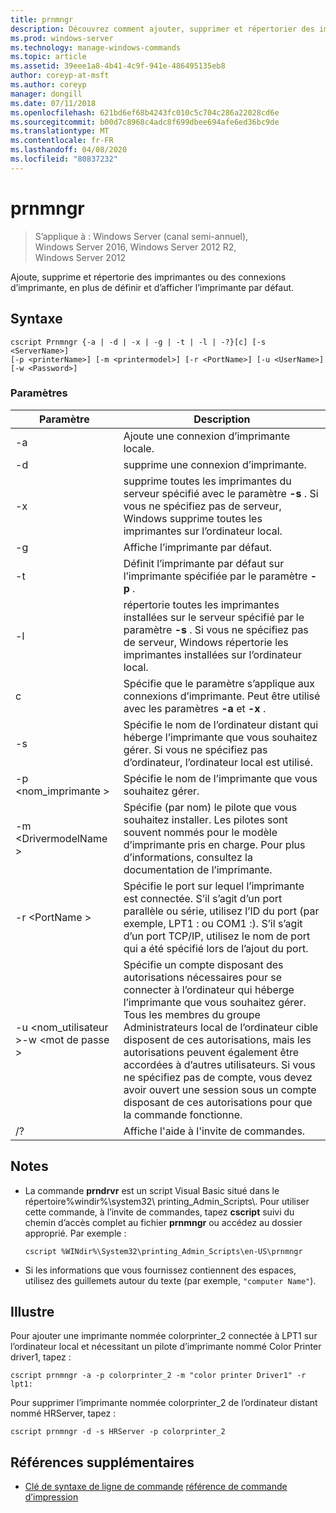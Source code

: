 ```yaml
---
title: prnmngr
description: Découvrez comment ajouter, supprimer et répertorier des imprimantes et des connexions.
ms.prod: windows-server
ms.technology: manage-windows-commands
ms.topic: article
ms.assetid: 39eee1a8-4b41-4c9f-941e-486495135eb8
author: coreyp-at-msft
ms.author: coreyp
manager: dongill
ms.date: 07/11/2018
ms.openlocfilehash: 621bd6ef68b4243fc010c5c704c286a22028cd6e
ms.sourcegitcommit: b00d7c8968c4adc8f699dbee694afe6ed36bc9de
ms.translationtype: MT
ms.contentlocale: fr-FR
ms.lasthandoff: 04/08/2020
ms.locfileid: "80837232"
---
```

# <a name="prnmngr"></a>prnmngr

>S’applique à : Windows Server (canal semi-annuel), Windows Server 2016, Windows Server 2012 R2, Windows Server 2012

Ajoute, supprime et répertorie des imprimantes ou des connexions d’imprimante, en plus de définir et d’afficher l’imprimante par défaut.

## <a name="syntax"></a>Syntaxe
```
cscript Prnmngr {-a | -d | -x | -g | -t | -l | -?}[c] [-s <ServerName>] 
[-p <printerName>] [-m <printermodel>] [-r <PortName>] [-u <UserName>] 
[-w <Password>]
```

### <a name="parameters"></a>Paramètres

|           Paramètre           |                                                                                                                                                                                        Description                                                                                                                                                                                        |
|-------------------------------|-------------------------------------------------------------------------------------------------------------------------------------------------------------------------------------------------------------------------------------------------------------------------------------------------------------------------------------------------------------------------------------------|
|              -a               |                                                                                                                                                                             Ajoute une connexion d’imprimante locale.                                                                                                                                                                              |
|              -d               |                                                                                                                                                                               supprime une connexion d’imprimante.                                                                                                                                                                               |
|              -x               |                                                                                                               supprime toutes les imprimantes du serveur spécifié avec le paramètre **-s** . Si vous ne spécifiez pas de serveur, Windows supprime toutes les imprimantes sur l’ordinateur local.                                                                                                               |
|              -g               |                                                                                                                                                                               Affiche l’imprimante par défaut.                                                                                                                                                                               |
|              -t               |                                                                                                                                                        Définit l’imprimante par défaut sur l’imprimante spécifiée par le paramètre **-p** .                                                                                                                                                         |
|              -l               |                                                                                                         répertorie toutes les imprimantes installées sur le serveur spécifié par le paramètre **-s** . Si vous ne spécifiez pas de serveur, Windows répertorie les imprimantes installées sur l’ordinateur local.                                                                                                         |
|               c               |                                                                                                                                      Spécifie que le paramètre s’applique aux connexions d’imprimante. Peut être utilisé avec les paramètres **-a** et **-x** .                                                                                                                                      |
|        -s <ServerName>        |                                                                                                                  Spécifie le nom de l’ordinateur distant qui héberge l’imprimante que vous souhaitez gérer. Si vous ne spécifiez pas d’ordinateur, l’ordinateur local est utilisé.                                                                                                                  |
|       -p \<nom_imprimante >       |                                                                                                                                                                Spécifie le nom de l’imprimante que vous souhaitez gérer.                                                                                                                                                                 |
|     -m \<DrivermodelName >     |                                                                                                          Spécifie (par nom) le pilote que vous souhaitez installer. Les pilotes sont souvent nommés pour le modèle d’imprimante pris en charge. Pour plus d’informations, consultez la documentation de l’imprimante.                                                                                                           |
|        -r \<PortName >         |                                                                         Spécifie le port sur lequel l’imprimante est connectée. S’il s’agit d’un port parallèle ou série, utilisez l’ID du port (par exemple, LPT1 : ou COM1 :). S’il s’agit d’un port TCP/IP, utilisez le nom de port qui a été spécifié lors de l’ajout du port.                                                                          |
| -u \<nom_utilisateur >-w \<mot de passe > | Spécifie un compte disposant des autorisations nécessaires pour se connecter à l’ordinateur qui héberge l’imprimante que vous souhaitez gérer. Tous les membres du groupe Administrateurs local de l’ordinateur cible disposent de ces autorisations, mais les autorisations peuvent également être accordées à d’autres utilisateurs. Si vous ne spécifiez pas de compte, vous devez avoir ouvert une session sous un compte disposant de ces autorisations pour que la commande fonctionne. |
|              /?               |                                                                                                                                                                           Affiche l'aide à l'invite de commandes.                                                                                                                                                                            |

## <a name="remarks"></a>Notes
-   La commande **prndrvr** est un script Visual Basic situé dans le répertoire%windir%\system32\ printing_Admin_Scripts\\<language>. Pour utiliser cette commande, à l’invite de commandes, tapez **cscript** suivi du chemin d’accès complet au fichier **prnmngr** ou accédez au dossier approprié. Par exemple :
    ```
    cscript %WINdir%\System32\printing_Admin_Scripts\en-US\prnmngr
    ```
-   Si les informations que vous fournissez contiennent des espaces, utilisez des guillemets autour du texte (par exemple, `"computer Name"`).

## <a name="examples"></a><a name="BKMK_examples"></a>Illustre
Pour ajouter une imprimante nommée colorprinter_2 connectée à LPT1 sur l’ordinateur local et nécessitant un pilote d’imprimante nommé Color Printer driver1, tapez :
```
cscript prnmngr -a -p colorprinter_2 -m "color printer Driver1" -r lpt1:
```
Pour supprimer l’imprimante nommée colorprinter_2 de l’ordinateur distant nommé HRServer, tapez :
```
cscript prnmngr -d -s HRServer -p colorprinter_2 
```

## <a name="additional-references"></a>Références supplémentaires
- [Clé de syntaxe de ligne de commande](command-line-syntax-key.md)
[référence de commande d’impression](print-command-reference.md)
